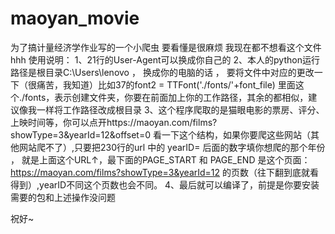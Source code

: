 # maoyan_movie
为了搞计量经济学作业写的一个小爬虫 
要看懂是很麻烦 我现在都不想看这个文件 hhh
使用说明：
1、21行的User-Agent可以换成你自己的
2、本人的python运行路径是根目录C:\Users\lenovo ， 换成你的电脑的话 ， 要将文件中对应的更改一下（很痛苦，我知道）比如37的font2 = TTFont('./fonts/'+font_file) 里面这个./fonts，表示创建文件夹，你要在前面加上你的工作路径，其余的都相似，建议像我一样将工作路径改成根目录
3、这个程序爬取的是猫眼电影的票房、评分、上映时间等，你可以点开https://maoyan.com/films?showType=3&yearId=12&offset=0 看一下这个结构，如果你要爬这些网站（其他网站爬不了）,只要把230行的url 中的 yearID= 后面的数字填你想爬的那个年份 ， 就是上面这个URL↑，最下面的PAGE_START 和 PAGE_END 是这个页面：https://maoyan.com/films?showType=3&yearId=12 的页数（往下翻到底就看得到）,yearID不同这个页数也会不同。
4、最后就可以编译了，前提是你要安装需要的包和上述操作没问题

祝好~
